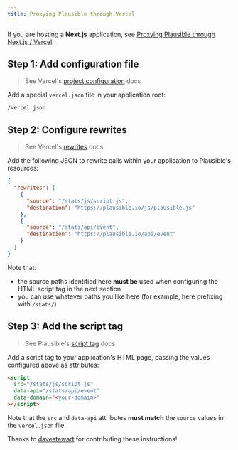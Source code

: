 ```yaml
---
title: Proxying Plausible through Vercel
---
```


If you are hosting a **Next.js** application, see [Proxying Plausible through Next.js / Vercel](/proxy/guides/nextjs.md).

## Step 1: Add configuration file

> See Vercel's [project configuration](https://vercel.com/docs/cli#project-configuration) docs

Add a special `vercel.json` file in your application root:

```
/vercel.json
```

## Step 2: Configure rewrites

>  See Vercel's [rewrites](https://vercel.com/docs/cli#project-configuration/rewrites) docs

Add the following JSON to rewrite calls within your application to Plausible's resources: 

```json
{
  "rewrites": [
    {
      "source": "/stats/js/script.js",
      "destination": "https://plausible.io/js/plausible.js"
    },
    {
      "source": "/stats/api/event",
      "destination": "https://plausible.io/api/event"
    }
  ]
}
```

Note that:

- the source paths identified here **must be** used when configuring the HTML script tag in the next section
- you can use whatever paths you like here (for example, here prefixing with  `/stats/`)

## Step 3: Add the script tag

> See Plausible's [script tag](plausible-script.md) docs 

Add a script tag to your application's HTML page, passing the values configured above as attributes:

```html
<script
  src="/stats/js/script.js"
  data-api="/stats/api/event"
  data-domain="<your-domain>"
></script>
```

Note that the `src` and `data-api` attributes **must match** the `source` values in the `vercel.json` file.

Thanks to [davestewart](https://github.com/davestewart) for contributing these instructions!
